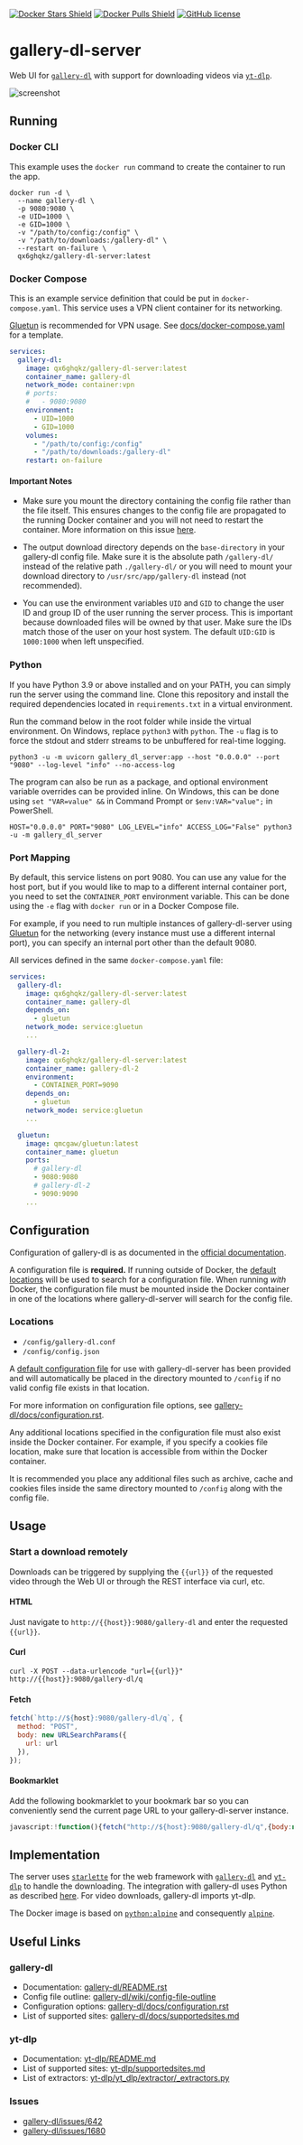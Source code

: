 [![Docker Stars Shield](https://img.shields.io/docker/stars/qx6ghqkz/gallery-dl-server.svg?style=flat-square)](https://hub.docker.com/r/qx6ghqkz/gallery-dl-server/)
[![Docker Pulls Shield](https://img.shields.io/docker/pulls/qx6ghqkz/gallery-dl-server.svg?style=flat-square)](https://hub.docker.com/r/qx6ghqkz/gallery-dl-server/)
[![GitHub license](https://img.shields.io/badge/license-MIT-blue.svg?style=flat-square)](https://raw.githubusercontent.com/qx6ghqkz/gallery-dl-server/master/LICENSE)

# gallery-dl-server

Web UI for [`gallery-dl`](https://github.com/mikf/gallery-dl) with support for downloading videos via [`yt-dlp`](https://github.com/yt-dlp/yt-dlp).

![screenshot](images/gallery-dl-server.png)

## Running

### Docker CLI

This example uses the `docker run` command to create the container to run the app.

```shell
docker run -d \
  --name gallery-dl \
  -p 9080:9080 \
  -e UID=1000 \
  -e GID=1000 \
  -v "/path/to/config:/config" \
  -v "/path/to/downloads:/gallery-dl" \
  --restart on-failure \
  qx6ghqkz/gallery-dl-server:latest
```

### Docker Compose

This is an example service definition that could be put in `docker-compose.yaml`. This service uses a VPN client container for its networking.

[Gluetun](https://github.com/qdm12/gluetun) is recommended for VPN usage. See [docs/docker-compose.yaml](docs/docker-compose.yaml) for a template.

```yaml
services:
  gallery-dl:
    image: qx6ghqkz/gallery-dl-server:latest
    container_name: gallery-dl
    network_mode: container:vpn
    # ports:
    #   - 9080:9080
    environment:
      - UID=1000
      - GID=1000
    volumes:
      - "/path/to/config:/config"
      - "/path/to/downloads:/gallery-dl"
    restart: on-failure
```

#### Important Notes

- Make sure you mount the directory containing the config file rather than the file itself. This ensures changes to the config file are propagated to the running Docker container and you will not need to restart the container. More information on this issue [here](https://github.com/moby/moby/issues/15793#issuecomment-135411504).

- The output download directory depends on the `base-directory` in your gallery-dl config file. Make sure it is the absolute path `/gallery-dl/` instead of the relative path `./gallery-dl/` or you will need to mount your download directory to `/usr/src/app/gallery-dl` instead (not recommended).

- You can use the environment variables `UID` and `GID` to change the user ID and group ID of the user running the server process. This is important because downloaded files will be owned by that user. Make sure the IDs match those of the user on your host system. The default `UID:GID` is `1000:1000` when left unspecified.

### Python

If you have Python 3.9 or above installed and on your PATH, you can simply run the server using the command line. Clone this repository and install the required dependencies located in `requirements.txt` in a virtual environment.

Run the command below in the root folder while inside the virtual environment. On Windows, replace `python3` with `python`. The `-u` flag is to force the stdout and stderr streams to be unbuffered for real-time logging.

```shell
python3 -u -m uvicorn gallery_dl_server:app --host "0.0.0.0" --port "9080" --log-level "info" --no-access-log
```

The program can also be run as a package, and optional environment variable overrides can be provided inline. On Windows, this can be done using `set "VAR=value" &&` in Command Prompt or `$env:VAR="value";` in PowerShell.

```shell
HOST="0.0.0.0" PORT="9080" LOG_LEVEL="info" ACCESS_LOG="False" python3 -u -m gallery_dl_server
```

### Port Mapping

By default, this service listens on port 9080. You can use any value for the host port, but if you would like to map to a different internal container port, you need to set the `CONTAINER_PORT` environment variable. This can be done using the `-e` flag with `docker run` or in a Docker Compose file.

For example, if you need to run multiple instances of gallery-dl-server using [Gluetun](https://github.com/qdm12/gluetun) for the networking (every instance must use a different internal port), you can specify an internal port other than the default 9080.

All services defined in the same `docker-compose.yaml` file:

```yaml
services:
  gallery-dl:
    image: qx6ghqkz/gallery-dl-server:latest
    container_name: gallery-dl
    depends_on:
      - gluetun
    network_mode: service:gluetun
    ...

  gallery-dl-2:
    image: qx6ghqkz/gallery-dl-server:latest
    container_name: gallery-dl-2
    environment:
      - CONTAINER_PORT=9090
    depends_on:
      - gluetun
    network_mode: service:gluetun
    ...

  gluetun:
    image: qmcgaw/gluetun:latest
    container_name: gluetun
    ports:
      # gallery-dl
      - 9080:9080
      # gallery-dl-2
      - 9090:9090
    ...
```

## Configuration

Configuration of gallery-dl is as documented in the [official documentation](https://github.com/mikf/gallery-dl#configuration).

A configuration file is **required.** If running outside of Docker, the [default locations](https://github.com/mikf/gallery-dl#locations) will be used to search for a configuration file. When running *with* Docker, the configuration file must be mounted inside the Docker container in one of the locations where gallery-dl-server will search for the config file.

### Locations

- `/config/gallery-dl.conf`
- `/config/config.json`

A [default configuration file](docs/gallery-dl.conf) for use with gallery-dl-server has been provided and will automatically be placed in the directory mounted to `/config` if no valid config file exists in that location.

For more information on configuration file options, see [gallery-dl/docs/configuration.rst](https://github.com/mikf/gallery-dl/blob/master/docs/configuration.rst).

Any additional locations specified in the configuration file must also exist inside the Docker container. For example, if you specify a cookies file location, make sure that location is accessible from within the Docker container.

It is recommended you place any additional files such as archive, cache and cookies files inside the same directory mounted to `/config` along with the config file.

## Usage

### Start a download remotely

Downloads can be triggered by supplying the `{{url}}` of the requested video through the Web UI or through the REST interface via curl, etc.

#### HTML

Just navigate to `http://{{host}}:9080/gallery-dl` and enter the requested `{{url}}`.

#### Curl

```shell
curl -X POST --data-urlencode "url={{url}}" http://{{host}}:9080/gallery-dl/q
```

#### Fetch

```javascript
fetch(`http://${host}:9080/gallery-dl/q`, {
  method: "POST",
  body: new URLSearchParams({
    url: url
  }),
});
```

#### Bookmarklet

Add the following bookmarklet to your bookmark bar so you can conveniently send the current page URL to your gallery-dl-server instance.

```javascript
javascript:!function(){fetch("http://${host}:9080/gallery-dl/q",{body:new URLSearchParams({url:window.location.href}),method:"POST"})}();
```

## Implementation

The server uses [`starlette`](https://github.com/encode/starlette) for the web framework with [`gallery-dl`](https://github.com/mikf/gallery-dl) and [`yt-dlp`](https://github.com/yt-dlp/yt-dlp) to handle the downloading. The integration with gallery-dl uses Python as described [here](https://github.com/mikf/gallery-dl/issues/642). For video downloads, gallery-dl imports yt-dlp.

The Docker image is based on [`python:alpine`](https://registry.hub.docker.com/_/python/) and consequently [`alpine`](https://hub.docker.com/_/alpine/).

## Useful Links

### gallery-dl

- Documentation: [gallery-dl/README.rst](https://github.com/mikf/gallery-dl/blob/master/README.rst)
- Config file outline: [gallery-dl/wiki/config-file-outline](https://github.com/mikf/gallery-dl/wiki/config-file-outline)
- Configuration options: [gallery-dl/docs/configuration.rst](https://github.com/mikf/gallery-dl/blob/master/docs/configuration.rst)
- List of supported sites: [gallery-dl/docs/supportedsites.md](https://github.com/mikf/gallery-dl/blob/master/docs/supportedsites.md)

### yt-dlp

- Documentation: [yt-dlp/README.md](https://github.com/yt-dlp/yt-dlp/blob/master/README.md)
- List of supported sites: [yt-dlp/supportedsites.md](https://github.com/yt-dlp/yt-dlp/blob/master/supportedsites.md)
- List of extractors: [yt-dlp/yt_dlp/extractor/_extractors.py](https://github.com/yt-dlp/yt-dlp/blob/master/yt_dlp/extractor/_extractors.py)

### Issues

- [gallery-dl/issues/642](https://github.com/mikf/gallery-dl/issues/642)
- [gallery-dl/issues/1680](https://github.com/mikf/gallery-dl/issues/1680)
